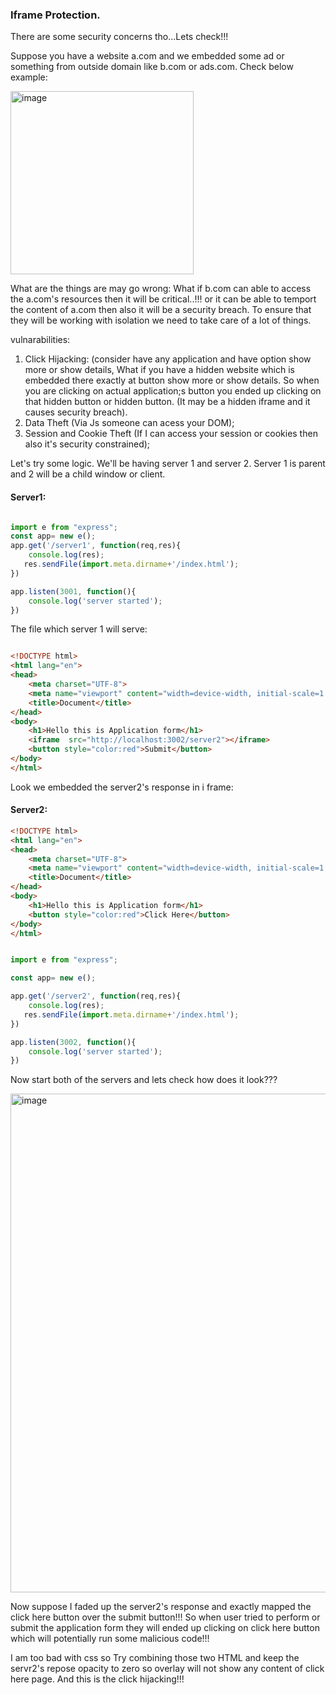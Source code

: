 ### Iframe Protection.

There are some security concerns tho...Lets check!!!

Suppose you have a website a.com and we embedded some ad or something from outside domain like b.com or ads.com. Check below example:

<img width="293" alt="image" src="https://github.com/user-attachments/assets/0bc2673a-26b0-44bd-978f-0b22e1939dec">

What are the things are may go wrong:
What if b.com can able to access the a.com's resources then it will be critical..!!! or it can be able to temport the content of a.com then also it will be a security breach. To ensure that they will be working with isolation we need to take care of a lot of things.

vulnarabilities:
1. Click Hijacking: (consider have any application and have option show more or show details, What if you have a hidden website which is embedded there exactly at button show more or show details. So when you are clicking on actual application;s button you ended up clicking on that hidden button or hidden button. (It may be a hidden iframe and it causes security breach).
2. Data Theft (Via Js someone can acess your DOM);
3. Session and Cookie Theft (If I can access your session or cookies then also it's security constrained);


Let's try some logic. We'll be having server 1 and server 2. Server 1 is parent and 2 will be a child window or client.

#### Server1:

```js

import e from "express";
const app= new e();
app.get('/server1', function(req,res){
    console.log(res);
   res.sendFile(import.meta.dirname+'/index.html');
})

app.listen(3001, function(){
    console.log('server started');
})

```
The file which server 1 will serve:

```html

<!DOCTYPE html>
<html lang="en">
<head>
    <meta charset="UTF-8">
    <meta name="viewport" content="width=device-width, initial-scale=1.0">
    <title>Document</title>
</head>
<body>
    <h1>Hello this is Application form</h1>
    <iframe  src="http://localhost:3002/server2"></iframe>
    <button style="color:red">Submit</button>
</body>
</html>

```
Look we embedded the server2's response in i frame:

#### Server2:

```html
<!DOCTYPE html>
<html lang="en">
<head>
    <meta charset="UTF-8">
    <meta name="viewport" content="width=device-width, initial-scale=1.0">
    <title>Document</title>
</head>
<body>
    <h1>Hello this is Application form</h1>
    <button style="color:red">Click Here</button>
</body>
</html>
```

```js

import e from "express";

const app= new e();

app.get('/server2', function(req,res){
    console.log(res);
   res.sendFile(import.meta.dirname+'/index.html');
})

app.listen(3002, function(){
    console.log('server started');
})
```

 Now start both of the servers and lets check how does it look???

 <img width="798" alt="image" src="https://github.com/user-attachments/assets/0ce86cec-4cf9-4449-bbb6-78a06ced8b1f">

 Now suppose I faded up the server2's response and exactly mapped the click here button over the submit button!!! So when user tried to perform or submit the application form they will ended up clicking on click here button which will potentially run some malicious code!!! 

 I am too bad with css so Try combining those two HTML and keep the servr2's repose opacity to zero so overlay will not show any content of click here page. And this is the click hijacking!!!

 



